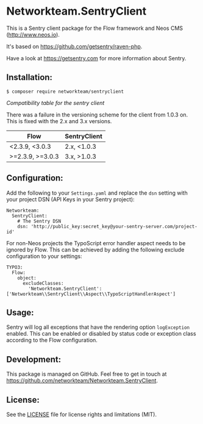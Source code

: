 Networkteam.SentryClient
========================

This is a Sentry client package for the Flow framework and Neos CMS (http://www.neos.io).

It's based on https://github.com/getsentry/raven-php.

Have a look at https://getsentry.com for more information about Sentry.

Installation:
-------------

    $ composer require networkteam/sentryclient

_Compatibility table for the sentry client_

There was a failure in the versioning scheme for the client from 1.0.3 on. This is fixed with the 2.x and 3.x versions.

|    Flow        |SentryClient |
|----------------|-------------|
|<2.3.9, <3.0.3  | 2.x, <1.0.3 |
|>=2.3.9, >=3.0.3| 3.x, >1.0.3 |

Configuration:
--------------

Add the following to your `Settings.yaml` and replace the `dsn` setting with your project DSN (API Keys in your Sentry project):

    Networkteam:
      SentryClient:
        # The Sentry DSN
        dsn: 'http://public_key:secret_key@your-sentry-server.com/project-id'

For non-Neos projects the TypoScript error handler aspect needs to be ignored by Flow. This can be achieved by
adding the following exclude configuration to your settings:

    TYPO3:
      Flow:
        object:
          excludeClasses:
            'Networkteam.SentryClient': ['Networkteam\\SentryClient\\Aspect\\TypoScriptHandlerAspect']

Usage:
------

Sentry will log all exceptions that have the rendering option `logException` enabled. This can be enabled or disabled
by status code or exception class according to the Flow configuration.

Development:
------------

This package is managed on GitHub. Feel free to get in touch at https://github.com/networkteam/Networkteam.SentryClient.

License:
--------

See the [LICENSE](LICENSE.md) file for license rights and limitations (MIT).
